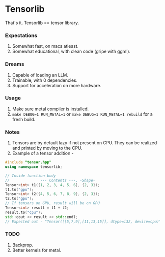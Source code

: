 # Tensorlib

That's it. Tensorlib == tensor library.

### Expectations
1. Somewhat fast, on macs atleast.
3. Somewhat educational, with clean code (gripe with ggml).

### Dreams
1. Capable of loading an LLM.
2. Trainable, with 0 dependencies.
3. Support for acceleration on more hardware.

### Usage
1. Make sure metal compiler is installed.
2. `make DEBUG=1 RUN_METAL=1` or `make DEBUG=1 RUN_METAL=1 rebuild` for a fresh build.

### Notes
1. Tensors are by default lazy if not present on CPU. They can be realized and printed by moving to the CPU.
2. Example of a tensor addition -

```c++
#include "tensor.hpp"
using namespace tensorlib;

// Inside function body
//              --- Contents ---, -Shape-
Tensor<int> t1({1, 2, 3, 4, 5, 6}, {2, 3});
t1.to("gpu");
Tensor<int> t2({4, 5, 6, 7, 8, 9}, {2, 3});
t2.to("gpu");
// If tensors on GPU, result will be on GPU
Tensor<int> result = t1 + t2;
result.to("cpu");
std::cout << result << std::endl;
// Expected out - "Tensor([[5,7,9],[11,13,15]], dtype=i32, device=cpu)"
```

### TODO
1. Backprop.
2. Better kernels for metal.
